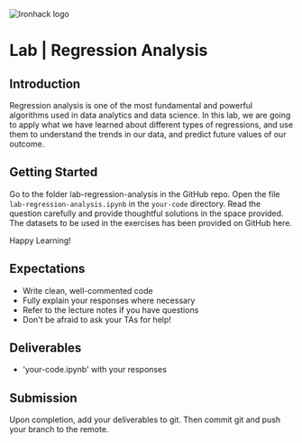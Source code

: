 
![Ironhack logo](https://i.imgur.com/1QgrNNw.png)

# Lab | Regression Analysis


## Introduction

Regression analysis is one of the most fundamental and powerful algorithms used in data analytics and data science. In this lab, we are going to apply what we have learned about different types of regressions, and use them to understand the trends in our data, and predict future values of our outcome.


## Getting Started

Go to the folder lab-regression-analysis in the GitHub repo. Open the file `lab-regression-analysis.ipynb` in the `your-code` directory. Read the question carefully and provide thoughtful solutions in the space provided. The datasets to be used in the exercises has been provided on GitHub here.

Happy Learning!


## Expectations

- Write clean, well-commented code
- Fully explain your responses where necessary
- Refer to the lecture notes if you have questions
- Don't be afraid to ask your TAs for help!


## Deliverables

- 'your-code.ipynb' with your responses


## Submission

Upon completion, add your deliverables to git. Then commit git and push your branch to the remote.



